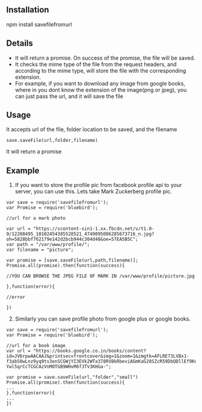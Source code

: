 ## Installation
npm install savefilefromurl

## Details
* It will return a promise. On success of the promise, the file will be saved.
* It checks the mime type of the file from the request headers, and according to the mime type, will store the file with the corresponding extension. 
* For example, if you want to download any image from google books, where in you dont know the extension of the image(png or jpeg), you can just pass the url, and it will save the file


## Usage

It accepts url of the file, folder location to be saved, and the filename
```
save.saveFile(url,folder,filename)
```
It will return a promise

## Example

1. If you want to store the profile pic from facebook profile api to your server, you can use this. Lets take Mark Zuckerberg profile pic. 
  
  ```
var save = require('savefilefromurl');
var Promise = require('bluebird');

//url for a mark photo

var url = "https://scontent-sin1-1.xx.fbcdn.net/v/t1.0-9/12208495_10102454385528521_4749095086285673716_n.jpg?oh=5828bbf762179e142d2bcb944c304d48&oe=57EA5B5C";
var path = "/var/www/profile/";
var filename = "picture";

var promise = [save.saveFile(url,path,filename)];
Promise.all(promise).then(function(success){
  
  //YOU CAN BROWSE THE JPEG FILE OF MARK IN /var/www/profile/picture.jpg
  
},function(error){
  
  //error
  
})
```  
2. Similarly you can save profile photo from google plus or google books.

  ```
var save = require('savefilefromurl');
var Promise = require('bluebird');

//url for a book image
var url = "https://books.google.co.in/books/content?id=JV6rpwAACAAJ&printsec=frontcover&img=1&zoom=1&imgtk=AFLRE73LVBx1-f3abS0wLnz9yq9ts3enSCGWjYI3EVk2WTa378RVBkRbeviAGmKaG28SZcR59DbQDllEf9Kd00OoE3IlvxNreqMgNK-Ywl5qrCcTCGCAzVnM0TGB9WHvM6fJTV3KHGa-";

var promise = save.saveFile(url,"folder","small")
Promise.all(promise).then(function(success){
  ...
},function(error){
  ...
})
```

